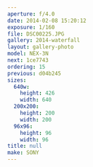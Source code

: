 ```yaml
---
aperture: f/4.0
date: 2014-02-08 15:20:12
exposure: 1/160
file: DSC00225.JPG
gallery: 2014-waterfall
layout: gallery-photo
model: NEX-3N
next: 1ce7743
ordering: 15
previous: d04b245
sizes:
  640w:
    height: 426
    width: 640
  200x200:
    height: 200
    width: 200
  96x96:
    height: 96
    width: 96
title: null
make: SONY
---
```

